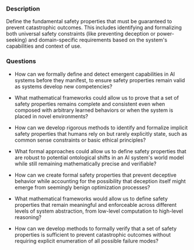 ### Description

Define the fundamental safety properties that must be guaranteed to prevent catastrophic outcomes. This includes identifying and formalizing both universal safety constraints (like preventing deception or power-seeking) and domain-specific requirements based on the system's capabilities and context of use.

### Questions

- How can we formally define and detect emergent capabilities in AI systems before they manifest, to ensure safety properties remain valid as systems develop new competencies?

- What mathematical frameworks could allow us to prove that a set of safety properties remains complete and consistent even when composed with arbitrary learned behaviors or when the system is placed in novel environments?

- How can we develop rigorous methods to identify and formalize implicit safety properties that humans rely on but rarely explicitly state, such as common sense constraints or basic ethical principles?

- What formal approaches could allow us to define safety properties that are robust to potential ontological shifts in an AI system's world model while still remaining mathematically precise and verifiable?

- How can we create formal safety properties that prevent deceptive behavior while accounting for the possibility that deception itself might emerge from seemingly benign optimization processes?

- What mathematical frameworks would allow us to define safety properties that remain meaningful and enforceable across different levels of system abstraction, from low-level computation to high-level reasoning?

- How can we develop methods to formally verify that a set of safety properties is sufficient to prevent catastrophic outcomes without requiring explicit enumeration of all possible failure modes?
